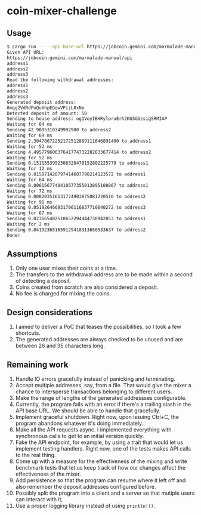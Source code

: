 # coin-mixer-challenge

## Usage

```sh
$ cargo run -- --api-base-url https://jobcoin.gemini.com/marmalade-manual/api
Given API URL:
https://jobcoin.gemini.com/marmalade-manual/api
address1
address2
address3
Read the following withdrawal addresses:
address1
address2
address3
Generated deposit address:
8mqg2VdRdPuQuXhpEGqwVPijL8xNe
Detected deposit of amount: 50
Sending to house address: og1VoyIBHRyloruErh2KG5GGzsigSRMIAP
Waiting for 64 ms
Sending 42.9005310349992900 to address2
Waiting for 69 ms
Sending 2.30478672252172512889111646891400 to address1
Waiting for 52 ms
Sending 4.49577960637641774732282633677414 to address2
Waiting for 52 ms
Sending 0.1511553952308320470152802225779 to address1
Waiting for 12 ms
Sending 0.015871428797414607798214123572 to address1
Waiting for 64 ms
Sending 0.0061567748410577355013895108867 to address1
Waiting for 72 ms
Sending 0.008203516131774903875081220510 to address2
Waiting for 91 ms
Sending 0.051926466931706116837710640272 to address3
Waiting for 67 ms
Sending 0.023665402510652294444730942853 to address1
Waiting for 2 ms
Sending 0.041923651659129418313650533637 to address2
Done!
```

## Assumptions

1. Only one user mixes their coins at a time.
2. The transfers to the withdrawal address are to be made within a
   second of detecting a deposit.
3. Coins created from scratch are also considered a deposit.
4. No fee is charged for mixing the coins.

## Design considerations

1. I aimed to deliver a PoC that teases the possibilities, so I took a
   few shortcuts.
2. The generated addresses are always checked to be unused and are
   between 26 and 35 characters long.

## Remaining work

1. Handle IO errors gracefully instead of panicking and terminating.
1. Accept multiple addresses, say, from a file. That would give the
   mixer a chance to intersperse transactions belonging to different
   users.
1. Make the range of lengths of the generated addressses configurable.
1. Currently, the program fails with an error if there's a trailing
   slash in the API base URL. We should be able to handle that
   gracefully.
1. Implement graceful shutdown. Right now, upon issuing Ctrl+C, the
   program abandons whatever it's doing immediately.
1. Make all the API requests async. I implemented everything with
   synchronous calls to get to an initial version quickly.
1. Fake the API endpoint, for example, by using a trait that would let
   us implement testing handlers. Right now, one of the tests makes
   API calls to the real thing.
1. Come up with a measure for the effectiveness of the mixing and
   write benchmark tests that let us keep track of how our changes
   affect the effectiveness of the mixer.
1. Add persistence so that the program can resume where it left off
   and also remember the deposit addresses configured before.
1. Possibly split the program into a client and a server so that
    mutiple users can interact with it,
1. Use a proper logging library instead of using `println!()`.
